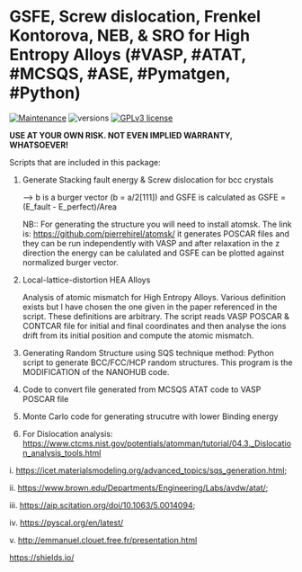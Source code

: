 # GSFE, Screw dislocation, Frenkel Kontorova, NEB, & SRO for High Entropy Alloys (#VASP, #ATAT, #MCSQS, #ASE, #Pymatgen, #Python)

[![Maintenance](https://img.shields.io/badge/Maintained%3F-yes-green.svg)](https://GitHub.com/Naereen/StrapDown.js/graphs/commit-activity)
![versions](https://img.shields.io/pypi/pyversions/Django?color=green&label=python&style=plastic)
[![GPLv3 license](https://img.shields.io/badge/License-GPLv3-blue.svg)](http://perso.crans.org/besson/LICENSE.html)

**USE AT YOUR OWN RISK. NOT EVEN IMPLIED WARRANTY, WHATSOEVER!**

Scripts that are included in this package:

1. Generate Stacking fault energy & Screw dislocation for bcc crystals

   --> b is a burger vector (b = a/2[111]) and GSFE is calculated as
   GSFE = (E_fault - E_perfect)/Area

   NB:: For generating the structure you will need to install atomsk. The link is:
https://github.com/pierrehirel/atomsk/ 
it generates POSCAR files and they can be run independently with VASP and after relaxation in the z direction
the energy can be calulated and GSFE can be plotted against normalized burger vector.

2. Local-lattice-distortion HEA Alloys

   Analysis of atomic mismatch for High Entropy Alloys. Various definition exists but I have chosen the one given in the paper referenced in the script. These definitions are arbitrary. The script reads VASP POSCAR & CONTCAR file for initial and final coordinates and then analyse the ions drift from its initial position and compute the atomic mismatch.

3. Generating Random Structure using SQS technique method: Python script to generate BCC/FCC/HCP random structures. This program is the MODIFICATION of the NANOHUB code.

4. Code to convert file generated from MCSQS ATAT code to VASP POSCAR file

5. Monte Carlo code for generating strucutre with lower Binding energy

6. For Dislocation analysis: https://www.ctcms.nist.gov/potentials/atomman/tutorial/04.3._Dislocation_analysis_tools.html


i.   https://icet.materialsmodeling.org/advanced_topics/sqs_generation.html; 

ii.  https://www.brown.edu/Departments/Engineering/Labs/avdw/atat/; 

iii. https://aip.scitation.org/doi/10.1063/5.0014094; 

iv. https://pyscal.org/en/latest/

v. http://emmanuel.clouet.free.fr/presentation.html






https://shields.io/
